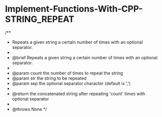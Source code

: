 # Implement-Functions-With-CPP-STRING_REPEAT

/**
 * Repeats a given string a certain number of times with an optional separator.
 *
 * @brief Repeats a given string a certain number of times with an optional separator.
 *
 * @param count the number of times to repeat the string
 * @param str the string to be repeated
 * @param sep the optional separator character (default is ',')
 *
 * @return the concatenated string after repeating 'count' times with optional separator
 *
 * @throws None
 */
